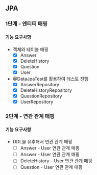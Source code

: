 ## JPA
### 1단계 - 엔티티 매핑 
#### 기능 요구사항
* 객체와 테이블 매핑
  * [x] Answer
  * [x] DeleteHistory
  * [x] Question
  * [x] User
* @DataJpaTest를 활용하여 테스트 진행
  * [x] AnswerRepository
  * [x] DeleteHistoryRepository
  * [x] QuestionRepository
  * [x] UserRepository

### 2단계 - 연관 관계 매핑
#### 기능 요구사항
* DDL을 유추해서 연관 관계 매핑
  * [ ] Answer - User 연관 관계 매핑
  * [ ] Answer - User 연관 관계 매핑
  * [ ] DeleteHistory - User 연관 관계 매핑
  * [ ] Question - User 연관 관계 매핑